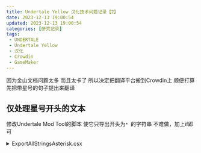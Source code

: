 ```yaml
---
title: Undertale Yellow 汉化技术问题记录【2】
date: 2023-12-13 19:00:54
updated: 2023-12-13 19:00:54
categories: [研究记录]
tags: 
 - UNDERTALE
 - Undertale Yellow
 - 汉化
 - Crowdin
 - GameMaker
---
```


因为金山文档问题太多 而且太卡了
所以决定把翻译平台搬到Crowdin上
顺便打算先把带星号的句子提出来翻译

## 仅处理星号开头的文本
修改Undertale Mod Tool的脚本
使它只导出开头为```* ```的字符串
不难做，加上if即可

<details>
<summary>ExportAllStringsAsterisk.csx</summary>
```
using System.Text;
using System;
using System.IO;
using System.Threading;
using System.Threading.Tasks;
using UndertaleModLib.Util;

EnsureDataLoaded();

string exportFolder = PromptChooseDirectory();
if (exportFolder is null)
    throw new ScriptException("The export folder was not set.");

string stringsPath = Path.Combine(exportFolder, "strings.txt");
//Overwrite Check One
if (File.Exists(stringsPath))
{
    bool overwriteCheckOne = ScriptQuestion(@"A 'strings.txt' file already exists.
Would you like to overwrite it?");
    if (!overwriteCheckOne)
    {
        ScriptError("A 'strings.txt' file already exists. Please remove it and try again.", "Error: Export already exists.");
        return;
    }
    File.Delete(stringsPath);
}

using (StreamWriter writer = new StreamWriter(stringsPath))
{
    foreach (var str in Data.Strings)
    {
        if (str.Content.Contains("\n") || str.Content.Contains("\r"))
            continue;
        if (str.Content.StartsWith("* "))
            writer.WriteLine(str.Content);
    }
}
```
</details>

不过 导入就有点麻烦了
utmt自带的脚本我属实看不明白
所以我的选择是，用基于Export改一个Import

<details>
<summary>ImportAllStringsAsterisk.csx</summary>
```
using System.Text;
using System;
using System.IO;
using System.Threading;
using System.Threading.Tasks;
using UndertaleModLib.Util;

EnsureDataLoaded();

if (Data.ToolInfo.ProfileMode)
{
    ScriptMessage("This script will not modify your existing edited GML code registered in your profile. Please use GML editing for text editing, or a script like FindAndReplace, for editing strings within these code entries.");
}
else
{
    if (!(ScriptQuestion("This script will recompile all code entries in your profile (if they exist) to the default decompiled output. Continue?")))
        return;
    foreach (UndertaleCode c in Data.Code)
        NukeProfileGML(c.Name.Content);
}

string importFolder = PromptChooseDirectory();
if (importFolder is null)
    throw new ScriptException("The import folder was not set.");

// Overwrite Check One
string stringsPath = Path.Combine(importFolder, "strings.txt");
if (!File.Exists(stringsPath))
{
    ScriptError("No 'strings.txt' file exists!", "Error");
    return;
}

using (StreamReader reader = new StreamReader(stringsPath))
{
    var a=0;
    foreach (var str in Data.Strings)
    {
        if (str.Content.Contains("\n") || str.Content.Contains("\r"))
            continue;
        if (str.Content.StartsWith("* "))
            str.Content=reader.ReadLine();
        a+=1;
    }
}
```

</details>

这样就可以导出导入所有星号开头的字符串
可以开始上传Crowdin了

## Crowdin？Crowd1ck！
创建一个私人项目 然后我就发现一个很难绷的东西
免费账户可以创建一个私人项目
但是免费账户不能拉人
就是说免费账户开私人项目只能自娱自乐
你这给了和不给有啥区别
而且最便宜的Pro等级还非球贵 50美元/月

因为没钱 所以开了个public项目
上传英文data导出的strings
再给简体中文上传汉化过的data导出的strings

然后我才发现 它居然自动给我分句了
关键是 它只分了英文 没分中文
然后就对不上位置了
然后还不止分句问题
它还吞了不少翻译
![imported](./resources/images/uty/crowdin/imported.png)
（为了避免剧透 所以调成糊的了 红色是未翻译 蓝色是已翻译 很明显参差不齐+有些句子分开了前后）

然后 我就删了文件重新导入
修改了纯文本的分句方式再导入
这次终于正常了
虽然还是吞了不少翻译

然后就在我们开始从文档那边搬译文过来补的时候
似乎发现了什么弱智情况
![小 石 蛙](./resources/images/uty/crowdin/frog_pebble.png)
对 译文乱了
![小 石 弹](./resources/images/uty/crowdin/pebble_flint.png)
《小 石 弹》
![饶 恕 糖](./resources/images/uty/crowdin/candy_spare.png)
《饶 恕 糖》
![柴 片](./resources/images/uty/crowdin/chisp_matches.png)
《柴 片》

嗯 然后就是花了点时间找到所有乱了的译文 一个个改回去
然后顺便从文档那边把译文补过来 然后再顺便问候问候Crowdin的木琴
好在导出txt和导入data没什么问题出现

## 没了
嗯 就这样平稳地过渡到了Crowdin
without any trouble, of course.

目前光是星号开头的对话文本就有将近一万行
虽然里面包含了很多废弃的修改记录
但是量也很大了
更何况之后还有战斗敌人对话的文本 还没数过有多少
到时候再说吧